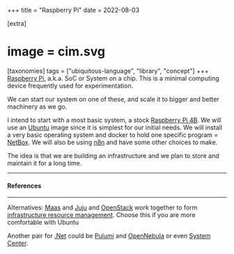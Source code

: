 +++
title = "Raspberry Pi"
date = 2022-08-03

[extra]
#  image = cim.svg
[taxonomies]
   tags = ["ubiquitous-language", "library", "concept"]
+++
[Raspberry Pi](raspberry-pi), a.k.a. SoC or System on a chip. This is a minimal computing device frequently used for experimentation.

We can start our system on one of these, and scale it to bigger and better machinery as we go.

I intend to start with a most basic system, a stock [Raspberry Pi 4B](raspberry-pi). We will use an [Ubuntu](https://ubuntu.com/download/raspberry-pi) image since it is simplest for our initial needs. We will install a very basic operating system and docker to hold one specific program = [NetBox](https://docs.netbox.dev/en/stable/). We will also be using [n8n](https://n8n.io) and have some other choices to make.

The idea is that we are building an infrastructure and we plan to store and maintain it for a long time.

---

#### References

---

Alternatives:
[Maas](https://maas.io) and [Juju](https://juju.is) and [OpenStack](https://www.openstack.org/) work together to form [infrastructure resource management](irm). 
Choose this if you are more comfortable with Ubuntu

Another pair for [.Net](https://dotnet.microsoft.com/en-us/) could be [Pulumi](https://www.pulumi.com/) and [OpenNebula](https://opennebula.io/) or even [System Center](https://www.microsoft.com/en-us/system-center).  


